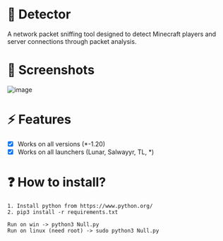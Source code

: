 # 🔌 Detector
A network packet sniffing tool designed to detect Minecraft players and server connections through packet analysis.

# 📱 Screenshots
![image](https://github.com/user-attachments/assets/62b2cd7e-7333-4004-9078-2b946a1d381e)


# ⚡ Features
- [x] Works on all versions (*-1.20)
- [x] Works on all launchers (Lunar, Salwayyr, TL, *)

# ❓ How to install?
```
1. Install python from https://www.python.org/
2. pip3 install -r requirements.txt

Run on win -> python3 Null.py
Run on linux (need root) -> sudo python3 Null.py
```
